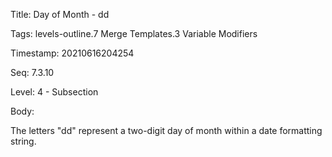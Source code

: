 Title:  Day of Month - dd

Tags:   levels-outline.7 Merge Templates.3 Variable Modifiers

Timestamp: 20210616204254

Seq:    7.3.10

Level:  4 - Subsection

Body: 

The letters "dd" represent a two-digit day of month within a date formatting string.

